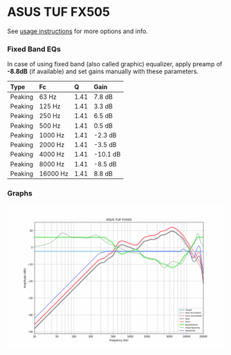 # ASUS TUF FX505
See [usage instructions](https://github.com/jaakkopasanen/AutoEq#usage) for more options and info.

### Fixed Band EQs
In case of using fixed band (also called graphic) equalizer, apply preamp of **-8.8dB**
(if available) and set gains manually with these parameters.

| Type    | Fc       |    Q | Gain     |
|:--------|:---------|:-----|:---------|
| Peaking | 63 Hz    | 1.41 | 7.8 dB   |
| Peaking | 125 Hz   | 1.41 | 3.3 dB   |
| Peaking | 250 Hz   | 1.41 | 6.5 dB   |
| Peaking | 500 Hz   | 1.41 | 0.5 dB   |
| Peaking | 1000 Hz  | 1.41 | -2.3 dB  |
| Peaking | 2000 Hz  | 1.41 | -3.5 dB  |
| Peaking | 4000 Hz  | 1.41 | -10.1 dB |
| Peaking | 8000 Hz  | 1.41 | -8.5 dB  |
| Peaking | 16000 Hz | 1.41 | 8.8 dB   |

### Graphs
![](./ASUS%20TUF%20FX505.png)